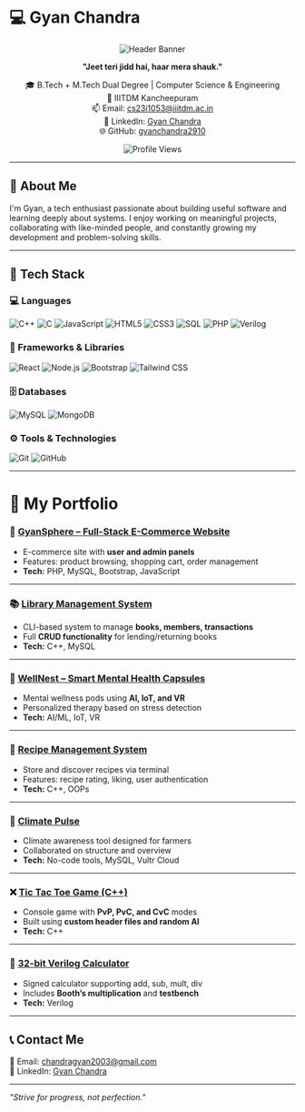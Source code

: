 # 💻 Gyan Chandra

<div align="center">
  
![Header Banner](https://capsule-render.vercel.app/api?type=waving&color=gradient&height=200&section=header&text=Gyan%20Chandra&fontSize=70&animation=fadeIn)

**"Jeet teri jidd hai, haar mera shauk."**

🎓 B.Tech + M.Tech Dual Degree | Computer Science & Engineering  
🏫 IIITDM Kancheepuram  
📫 Email: cs23i1053@iiitdm.ac.in  
🔗 LinkedIn: [Gyan Chandra](https://www.linkedin.com/in/gyanchandra29102003)  
🌐 GitHub: [gyanchandra2910](https://github.com/gyanchandra2910)

![Profile Views](https://komarev.com/ghpvc/?username=gyanchandra2910&color=brightgreen)

</div>

---

## 👋 About Me

I'm Gyan, a tech enthusiast passionate about building useful software and learning deeply about systems. I enjoy working on meaningful projects, collaborating with like-minded people, and constantly growing my development and problem-solving skills.

---

## 🧰 Tech Stack

### 💻 Languages
![C++](https://img.shields.io/badge/C++-00599C?style=for-the-badge&logo=cplusplus&logoColor=white)
![C](https://img.shields.io/badge/C-A8B9CC?style=for-the-badge&logo=c&logoColor=white)
![JavaScript](https://img.shields.io/badge/JavaScript-F7DF1E?style=for-the-badge&logo=javascript&logoColor=black)
![HTML5](https://img.shields.io/badge/HTML5-E34F26?style=for-the-badge&logo=html5&logoColor=white)
![CSS3](https://img.shields.io/badge/CSS3-1572B6?style=for-the-badge&logo=css3&logoColor=white)
![SQL](https://img.shields.io/badge/SQL-4479A1?style=for-the-badge&logo=mysql&logoColor=white)
![PHP](https://img.shields.io/badge/PHP-777BB4?style=for-the-badge&logo=php&logoColor=white)
![Verilog](https://img.shields.io/badge/Verilog-8D6748?style=for-the-badge&logo=xilinx&logoColor=white)

### 🚀 Frameworks & Libraries
![React](https://img.shields.io/badge/React-61DAFB?style=for-the-badge&logo=react&logoColor=black)
![Node.js](https://img.shields.io/badge/Node.js-339933?style=for-the-badge&logo=nodedotjs&logoColor=white)
![Bootstrap](https://img.shields.io/badge/Bootstrap-7952B3?style=for-the-badge&logo=bootstrap&logoColor=white)
![Tailwind CSS](https://img.shields.io/badge/Tailwind_CSS-06B6D4?style=for-the-badge&logo=tailwindcss&logoColor=white)

### 🗄️ Databases
![MySQL](https://img.shields.io/badge/MySQL-4479A1?style=for-the-badge&logo=mysql&logoColor=white)
![MongoDB](https://img.shields.io/badge/MongoDB-47A248?style=for-the-badge&logo=mongodb&logoColor=white)

### ⚙️ Tools & Technologies
![Git](https://img.shields.io/badge/Git-F05032?style=for-the-badge&logo=git&logoColor=white)
![GitHub](https://img.shields.io/badge/GitHub-181717?style=for-the-badge&logo=github&logoColor=white)

---

# 💼 My Portfolio

### 🛒 [GyanSphere – Full-Stack E-Commerce Website](https://github.com/gyanchandra2910/GyanSphere-Full-Stack-Ecomerce-Website)  
- E-commerce site with **user and admin panels**  
- Features: product browsing, shopping cart, order management  
- **Tech:** PHP, MySQL, Bootstrap, JavaScript

---

### 📚 [Library Management System](https://github.com/gyanchandra2910/Library_management)  
- CLI-based system to manage **books, members, transactions**  
- Full **CRUD functionality** for lending/returning books  
- **Tech:** C++, MySQL

---

### 🧠 [WellNest – Smart Mental Health Capsules](https://github.com/IIITGYANIIIT/WellNest-Smart-Mental-Health-Capsules)  
- Mental wellness pods using **AI, IoT, and VR**  
- Personalized therapy based on stress detection  
- **Tech:** AI/ML, IoT, VR

---

### 🍲 [Recipe Management System](https://github.com/IIITGYANIIIT/Recipe-Management-System)  
- Store and discover recipes via terminal  
- Features: recipe rating, liking, user authentication  
- **Tech:** C++, OOPs

---

### 🌾 [Climate Pulse](https://github.com/krtannu/ClimatePulse.git)  
- Climate awareness tool designed for farmers  
- Collaborated on structure and overview  
- **Tech:** No-code tools, MySQL, Vultr Cloud

---

### ❌ [Tic Tac Toe Game (C++)](https://github.com/gyanchandra2910/Tic-Tac-Toe)  
- Console game with **PvP, PvC, and CvC** modes  
- Built using **custom header files and random AI**  
- **Tech:** C++

---

### 🧮 [32-bit Verilog Calculator](https://github.com/gyanchandra2910/verilog-32bit-calculator)  
- Signed calculator supporting add, sub, mult, div  
- Includes **Booth’s multiplication** and **testbench**  
- **Tech:** Verilog

---

## 📞 Contact Me

📧 Email: [chandragyan2003@gmail.com](mailto:chandragyan2003@gmail.com)  
🔗 LinkedIn: [Gyan Chandra](https://www.linkedin.com/in/gyanchandra29102003)

---

_"Strive for progress, not perfection."_
